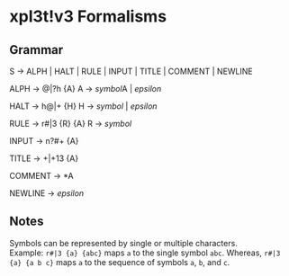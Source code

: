 # xpl3t!v3 Formalisms

## Grammar
S -> ALPH | HALT | RULE | INPUT | TITLE | COMMENT | NEWLINE

ALPH -> @|?h {A}
A -> *symbol*A | *epsilon*

HALT -> h@|+ {H}
H -> *symbol* | *epsilon*

RULE -> r#|3 {R} {A}
R -> *symbol* 

INPUT -> n?#+ {A}

TITLE -> +|+13 {A}

COMMENT -> *A

NEWLINE -> *epsilon*

## Notes
Symbols can be represented by single or multiple characters.  
Example: `r#|3 {a} {abc}` maps `a` to the single symbol `abc`. 
Whereas, `r#|3 {a} {a b c}` maps `a` to the sequence of symbols
`a`, `b`, and `c`.



